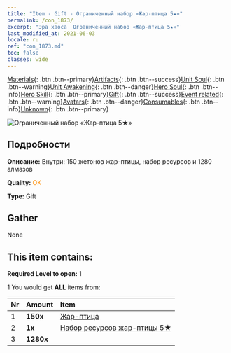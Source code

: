 ```yaml
---
title: "Item - Gift - Ограниченный набор «Жар-птица 5★»"
permalink: /con_1873/
excerpt: "Эра хаоса  Ограниченный набор «Жар-птица 5★»"
last_modified_at: 2021-06-03
locale: ru
ref: "con_1873.md"
toc: false
classes: wide
---
```

 [Materials](/ItemsRU/){: .btn .btn--primary}[Artifacts](/ItemsRU/Artifacts/){: .btn .btn--success}[Unit Soul](/ItemsRU/UnitSoul/){: .btn .btn--warning}[Unit Awakening](/ItemsRU/UnitAwakening/){: .btn .btn--danger}[Hero Soul](/ItemsRU/HeroSoul/){: .btn .btn--info}[Hero Skill](/ItemsRU/HeroSkill/){: .btn .btn--primary}[Gift](/ItemsRU/Gift/){: .btn .btn--success}[Event related](/ItemsRU/Events/){: .btn .btn--warning}[Avatars](/ItemsRU/Avatars/){: .btn .btn--danger}[Consumables](/ItemsRU/Consumables/){: .btn .btn--info}[Unknown](/ItemsRU/Unknown/){: .btn .btn--primary}

 ![Ограниченный набор «Жар-птица 5★»](/images/t/i_907496.png)

## Подробности
 **Описание:** Внутри: 150 жетонов жар-птицы, набор ресурсов и 1280 алмазов

 **Quality:** <span style="color: #FF8C00">OK</span>

 **Type:** Gift

## Gather

  None

## This item contains:

 **Required Level to open:** 1

 1 You would get **ALL** items  from:

  | Nr | Amount |     Item    |
  |:---|:-------|:------------|
  | 1 |  **150x** | [Жар-птица](/ItemsRU/unt_268/) |  | 
  | 2 |  **1x** | [Набор ресурсов жар-птицы 5★](/ItemsRU/con_1877/) |  | 
  | 3 |  **1280x** | <i class="fas fa-gem"/> |  | 
